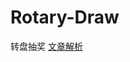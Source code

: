 # Rotary-Draw
转盘抽奖
[文章解析](http://localhost:4000/2019/02/09/%E8%BD%AC%E7%9B%98%E6%8A%BD%E5%A5%96%E5%B0%8F%E5%8A%9F%E8%83%BD/)
